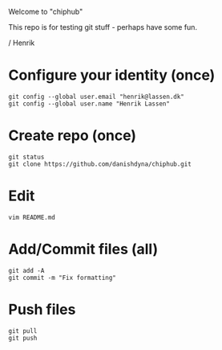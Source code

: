 ﻿Welcome to "chiphub"

This repo is for testing git stuff - perhaps have some fun.

/ Henrik

# Configure your identity (once)
```
git config --global user.email "henrik@lassen.dk"
git config --global user.name "Henrik Lassen"   
```

# Create repo (once)
```
git status
git clone https://github.com/danishdyna/chiphub.git
```


# Edit
```
vim README.md
```

# Add/Commit files (all)
```
git add -A
git commit -m "Fix formatting"
```
# Push files
```
git pull
git push
```
